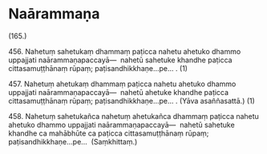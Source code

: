 # Naārammaṇa

(165.)

456\. Nahetuṃ sahetukaṃ dhammaṃ paṭicca nahetu ahetuko dhammo uppajjati naārammaṇapaccayā—  nahetū sahetuke khandhe paṭicca cittasamuṭṭhānaṃ rūpaṃ; paṭisandhikkhaṇe…pe… . (1)

457\. Nahetuṃ ahetukaṃ dhammaṃ paṭicca nahetu ahetuko dhammo uppajjati naārammaṇapaccayā—  nahetū ahetuke khandhe paṭicca cittasamuṭṭhānaṃ rūpaṃ; paṭisandhikkhaṇe…pe… . (Yāva asaññasattā.) (1)

458\. Nahetuṃ sahetukañca nahetuṃ ahetukañca dhammaṃ paṭicca nahetu ahetuko dhammo uppajjati naārammaṇapaccayā—  nahetū sahetuke khandhe ca mahābhūte ca paṭicca cittasamuṭṭhānaṃ rūpaṃ; paṭisandhikkhaṇe…pe…  (Saṃkhittaṃ.)
